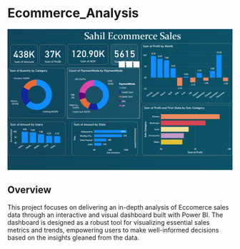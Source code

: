 # Ecommerce_Analysis
![Image Alt](https://github.com/Sahilnegi-code/Ecommerce_Analysis/blob/fd60bb2cad90790024590941cabd695b9e4e6557/Analysis_Image.png)
## Overview
This project focuses on delivering an in-depth analysis of Eccomerce sales data through an interactive and visual dashboard built with Power BI. The dashboard is designed as a robust tool for visualizing essential sales metrics and trends, empowering users to make well-informed decisions based on the insights gleaned from the data.












